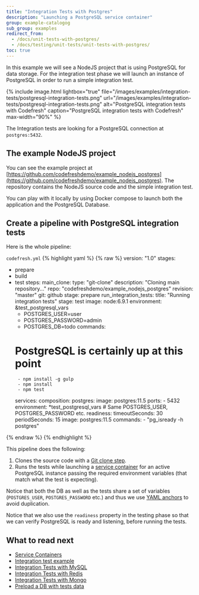 ```yaml
---
title: "Integration Tests with Postgres"
description: "Launching a PostgreSQL service container"
group: example-catalogog
sub_group: examples
redirect_from:
  - /docs/unit-tests-with-postgres/
  - /docs/testing/unit-tests/unit-tests-with-postgres/   
toc: true
---
```


In this example we will see a NodeJS project that is using PostgreSQL for data storage. For the integration test phase we will launch an instance of PostgreSQL in order to run a simple integration test.

{% include image.html 
lightbox="true" 
file="/images/examples/integration-tests/postgresql-integration-tests.png"
url="/images/examples/integration-tests/postgresql-integration-tests.png"
alt="PostgreSQL integration tests with Codefresh"
caption="PostgreSQL integration tests with Codefresh"
max-width="90%"
%}

The Integration tests are looking for a PostgreSQL connection at `postgres:5432`.

## The example NodeJS project

You can see the example project at [https://github.com/codefreshdemo/example_nodejs_postgres](https://github.com/codefreshdemo/example_nodejs_postgres). The repository contains the NodeJS source code and the simple integration test.

You can play with it locally by using Docker compose to launch both the application and the PostgreSQL Database. 

## Create a pipeline with PostgreSQL integration tests

Here is the whole pipeline:

 `codefresh.yml`
{% highlight yaml %}
{% raw %}
version: "1.0"
stages:
  - prepare
  - build
  - test
steps:
  main_clone:
    type: "git-clone"
    description: "Cloning main repository..."
    repo: "codefreshdemo/example_nodejs_postgres"
    revision: "master"
    git: github
    stage: prepare
  run_integration_tests:
    title: "Running integration tests"
    stage: test
    image: node:6.9.1
    environment: &test_postgresql_vars
      - POSTGRES_USER=user
      - POSTGRES_PASSWORD=admin
      - POSTGRES_DB=todo
    commands:
      # PostgreSQL is certainly up at this point
         - npm install -g gulp
         - npm install
         - npm test
    services:
      composition:
        postgres:
          image: postgres:11.5
          ports:
            - 5432
          environment: *test_postgresql_vars # Same POSTGRES_USER, POSTGRES_PASSWORD etc.
      readiness:
        timeoutSeconds: 30
        periodSeconds: 15
        image: postgres:11.5
        commands:
          - "pg_isready -h postgres"   

{% endraw %}
{% endhighlight %}

This pipeline does the following:

1. Clones the source code with a [Git clone step]({{site.baseurl}}/docs/pipelines/steps/git-clone/).
1. Runs the tests while launching a [service container]({{site.baseurl}}/docs/pipelines/service-containers/) for an active PostgreSQL instance passing the required environment variables (that match what the test is expecting).

Notice that both the DB as well as the tests share a set of variables (`POSTGRES_USER`, `POSTGRES_PASSWORD` etc.) and thus we use [YAML anchors]({{site.baseurl}}/docs/pipelines/what-is-the-codefresh-yaml/#using-yaml-anchors-to-avoid-repetition) to avoid duplication.

Notice that we also use the `readiness` property in the testing phase so that we can verify PostgreSQL is ready and listening, before running the tests.

## What to read next

- [Service Containers]({{site.baseurl}}/docs/pipelines/service-containers/)
- [Integration test example]({{site.baseurl}}/docs/yaml-examples/examples/run-integration-tests/)
- [Integration Tests with MySQL]({{site.baseurl}}/docs/yaml-examples/examples/integration-tests-with-mysql/)
- [Integration Tests with Redis]({{site.baseurl}}/docs/yaml-examples/examples/integration-tests-with-redis/)
- [Integration Tests with Mongo]({{site.baseurl}}/docs/yaml-examples/examples/integration-tests-with-mongo/)
- [Preload a DB with tests data]({{site.baseurl}}/docs/yaml-examples/examples/populate-a-database-with-existing-data/)


